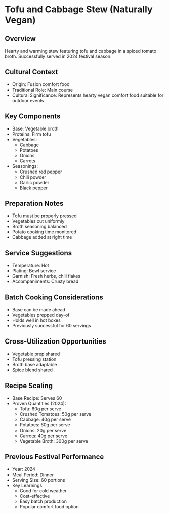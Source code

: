 # Tofu and Cabbage Stew (Naturally Vegan)

## Overview
Hearty and warming stew featuring tofu and cabbage in a spiced tomato broth. Successfully served in 2024 festival season.

## Cultural Context
- Origin: Fusion comfort food
- Traditional Role: Main course
- Cultural Significance: Represents hearty vegan comfort food suitable for outdoor events

## Key Components
- Base: Vegetable broth
- Proteins: Firm tofu
- Vegetables:
  - Cabbage
  - Potatoes
  - Onions
  - Carrots
- Seasonings:
  - Crushed red pepper
  - Chili powder
  - Garlic powder
  - Black pepper

## Preparation Notes
- Tofu must be properly pressed
- Vegetables cut uniformly
- Broth seasoning balanced
- Potato cooking time monitored
- Cabbage added at right time

## Service Suggestions
- Temperature: Hot
- Plating: Bowl service
- Garnish: Fresh herbs, chili flakes
- Accompaniments: Crusty bread

## Batch Cooking Considerations
- Base can be made ahead
- Vegetables prepped day-of
- Holds well in hot boxes
- Previously successful for 60 servings

## Cross-Utilization Opportunities
- Vegetable prep shared
- Tofu pressing station
- Broth base adaptable
- Spice blend shared

## Recipe Scaling
- Base Recipe: Serves 60
- Proven Quantities (2024):
  - Tofu: 60g per serve
  - Crushed Tomatoes: 50g per serve
  - Cabbage: 40g per serve
  - Potatoes: 60g per serve
  - Onions: 20g per serve
  - Carrots: 40g per serve
  - Vegetable Broth: 300g per serve

## Previous Festival Performance
- Year: 2024
- Meal Period: Dinner
- Serving Size: 60 portions
- Key Learnings:
  - Good for cold weather
  - Cost-effective
  - Easy batch production
  - Popular comfort food option 